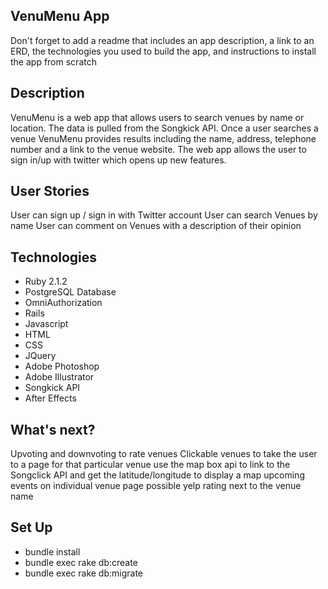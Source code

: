 ## VenuMenu App

Don't forget to add a readme that includes an app description, a link to an ERD, the technologies you used to build the app, and instructions to install the app from scratch

## Description

VenuMenu is a web app that allows users to search venues by name or location. The data is pulled from the Songkick API. Once a user searches a venue VenuMenu provides results including the name, address, telephone number and a link to the venue website. The web app allows the user to sign in/up with twitter which opens up new features. 

## User Stories

User can sign up / sign in with Twitter account
User can search Venues by name
User can comment on Venues with a description of their opinion

## Technologies

- Ruby 2.1.2
- PostgreSQL Database
- OmniAuthorization
- Rails
- Javascript
- HTML
- CSS
- JQuery
- Adobe Photoshop
- Adobe Illustrator
- Songkick API
- After Effects


## What's next?

Upvoting and downvoting to rate venues 
Clickable venues to take the user to a page for that particular venue
use the map box api to link to the Songclick API and get the latitude/longitude to display a map 
upcoming events on individual venue page
possible yelp rating next to the venue name

## Set Up

- bundle install
- bundle exec rake db:create
- bundle exec rake db:migrate
